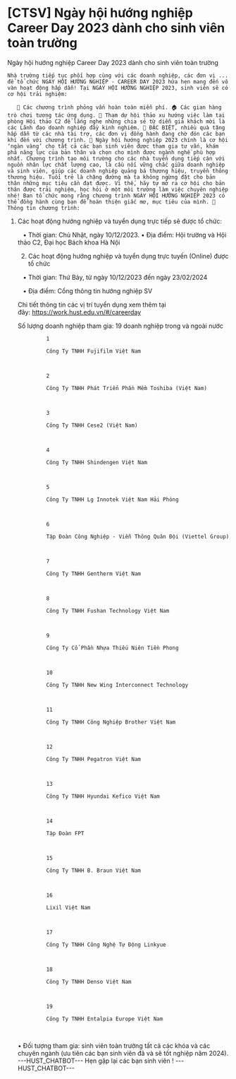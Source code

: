 # [CTSV] Ngày hội hướng nghiệp Career Day 2023 dành cho sinh viên toàn trường

Ngày hội hướng nghiệp Career Day 2023 dành cho sinh viên toàn trường
        
	Nhà trường tiếp tục phối hợp cùng với các doanh nghiệp, các đơn vị ... để tổ chức NGÀY HỘI HƯỚNG NGHIỆP - CAREER DAY 2023 hứa hẹn mang đến vô vàn hoạt động hấp dẫn! Tại NGÀY HỘI HƯỚNG NGHIỆP 2023, sinh viên sẽ có cơ hội trải nghiệm:

	   🔎 Các chương trình phỏng vấn hoàn toàn miễn phí. 🏠 Các gian hàng trò chơi tương tác ứng dụng. 🎤 Tham dự hội thảo xu hướng việc làm tại phòng Hội thảo C2 để lắng nghe những chia sẻ từ diễn giả khách mời là các Lãnh đạo doanh nghiệp đầy kinh nghiệm. 🎁 ĐẶC BIỆT, nhiều quà tặng hấp dẫn từ các nhà tài trợ, các đơn vị đồng hành đang chờ đón các bạn khi đến với chương trình. 📍 Ngày hội hướng nghiệp 2023 chính là cơ hội ‘ngàn vàng’ cho tất cả các bạn sinh viên được tham gia tư vấn, khám phá năng lực của bản thân và chọn cho mình được ngành nghề phù hợp nhất. Chương trình tạo môi trường cho các nhà tuyển dụng tiếp cận với nguồn nhân lực chất lượng cao, là cầu nối vững chắc giữa doanh nghiệp và sinh viên, giúp các doanh nghiệp quảng bá thương hiệu, truyền thông thương hiệu. Tuổi trẻ là chặng đường mà ta không ngừng đặt cho bản thân những mục tiêu cần đạt được. Vì thế, hãy tự mở ra cơ hội cho bản thân được trải nghiệm, học hỏi ở một môi trường làm việc chuyên nghiệp nhé! Ban tổ chức mong rằng chương trình NGÀY HỘI HƯỚNG NGHIỆP 2023 có thể đồng hành cùng bạn để hoàn thiện giấc mơ, mục tiêu của mình. 📌 Thông tin chương trình:
1. Các hoạt động hướng nghiệp và tuyển dụng trực tiếp sẽ được tổ chức:

	   • Thời gian: Chủ Nhật, ngày 10/12/2023. • Địa điểm: Hội trường và Hội thảo C2, Đại học Bách khoa Hà Nội

	2. Các hoạt động hướng nghiệp và tuyển dụng trực tuyến (Online) được tổ chức

	   • Thời gian: Thứ Bảy, từ ngày 10/12/2023 đến ngày 23/02/2024

	   • Địa điểm: Cổng thông tin hướng nghiệp SV

	Chi tiết thông tin các vị trí tuyển dụng xem thêm tại đây: https://work.hust.edu.vn/#/careerday

	Số lượng doanh nghiệp tham gia: 19 doanh nghiệp trong và ngoài nước

	
		
		
	
	
		
			
				1
			
				Công Ty TNHH Fujifilm Việt Nam
		
		
			
				2
			
				Công Ty TNHH Phát Triển Phần Mềm Toshiba (Việt Nam)
		
		
			
				3
			
				Công Ty TNHH Cese2 (Việt Nam)
		
		
			
				4
			
				Công Ty TNHH Shindengen Việt Nam
		
		
			
				5
			
				Công Ty TNHH Lg Innotek Việt Nam Hải Phòng
		
		
			
				6
			
				Tập Đoàn Công Nghiệp - Viễn Thông Quân Đội (Viettel Group)
		
		
			
				7
			
				Công Ty TNHH Gentherm Việt Nam
		
		
			
				8
			
				Công Ty TNHH Fushan Technology Việt Nam
		
		
			
				9
			
				Công Ty Cổ Phần Nhựa Thiếu Niên Tiền Phong
		
		
			
				10
			
				Công Ty TNHH New Wing Interconnect Technology
		
		
			
				11
			
				Công Ty TNHH Công Nghiệp Brother Việt Nam
		
		
			
				12
			
				Công Ty TNHH Pegatron Việt Nam
		
		
			
				13
			
				Công Ty TNHH Hyundai Kefico Việt Nam
		
		
			
				14
			
				Tập Đoàn FPT
		
		
			
				15
			
				Công Ty TNHH B. Braun Việt Nam 
		
		
			
				16
			
				Lixil Việt Nam
		
		
			
				17
			
				Công Ty TNHH Công Nghệ Tự Động Linkyue
		
		
			
				18
			
				Công Ty TNHH Denso Việt Nam
		
		
			
				19
			
				Công Ty TNHH Entalpia Europe Việt Nam
		
	

	   

	• Đối tượng tham gia: sinh viên toàn trường tất cả các khóa và các chuyên ngành (ưu tiên các bạn sinh viên đã và sẽ tốt nghiệp năm 2024). 
 ---HUST_CHATBOT---
Hẹn gặp lại các bạn sinh viên ! 
 ---HUST_CHATBOT---